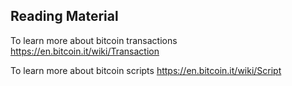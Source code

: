 ## Reading Material
To learn more about bitcoin transactions
https://en.bitcoin.it/wiki/Transaction

To learn more about bitcoin scripts
https://en.bitcoin.it/wiki/Script